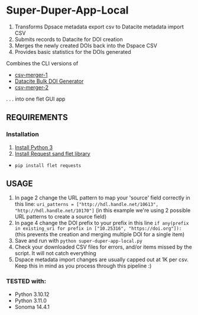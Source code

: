 # Super-Duper-App-Local #


1. Transforms Dpsace metadata export csv to Datacite metadata import CSV
2. Submits records to Datacite for DOI creation
3. Merges the newly created DOIs back into the Dspace CSV
4. Provides basic statistics for the DOIs generated


Combines the CLI versions of 

- [csv-merger-1](https://github.com/VIULibrary/csv-merger-1)
- [Datacite Bulk DOI Generator](https://github.com/VIULibrary/datacite-bulk-doi-creator) 
- [csv-merger-2](https://github.com/VIULibrary/csv-merger-2) 

. . . into one flet GUI app

## REQUIREMENTS ##

### Installation
1. [Install Python 3](https://www.python.org/about/gettingstarted/)
2. [Install Request sand flet library](https://requests.readthedocs.io/en/latest/user/install/)

 - ```pip install flet requests```


## USAGE ##


1. In page 2 change the URL pattern to map your 'source' field correctly in this line: `uri_patterns = ["http://hdl.handle.net/10613", "http://hdl.handle.net/10170"]` (in this example we're using 2 possible URL patterns to create a source field)
2. In page 4 change the DOI prefix to your prefix in this line `if any(prefix in existing_uri for prefix in ["10.25316", "https://doi.org"]):` (this prevents the creation and merging multiple DOI for a single item)
3. Save and run with ```python super-duper-app-local.py```
5. Check your downloaded CSV files for errors, and/or items missed by the script. It will not catch everything
4. Dspace metadata import changes are usually capped out at 1K per csv. Keep this in mind as you process through this pipeline :)


### TESTED with:

- Python 3.10.12
- Python 3.11.0
- Sonoma 14.4.1


